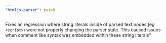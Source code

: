 ```yaml
---
"htmljs-parser": patch
---
```


Fixes an regression where string literals inside of parsed text nodes (eg `<script>`) were not properly changing the parser state. This caused issues when comment like syntax was embedded within these string literals"
